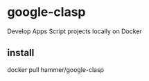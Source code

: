 # google-clasp
Develop Apps Script projects locally on Docker


## install 

docker pull hammer/google-clasp
